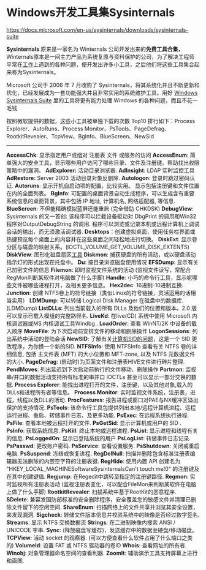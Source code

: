 # Windows开发工具集Sysinternals


https://docs.microsoft.com/en-us/sysinternals/downloads/sysinternals-suite 

 





**Sysinternals** 原来是一家名为 Winternals 公司开发出来的**免费工具合集**，Winternals原本是一间主力产品为系统复原与资料保护的公司，为了解决工程师平常在[工作](https://www.iplaysoft.com/tag/工作)上遇到的各种问题，便开发出许多小工具，之后他们将这些工具集合起来称为Sysinternals。

Microsoft 公司于 2006 年 7 月收购了 Sysinternals，将其系统化并且不断更新和优化，已经发展成为一套功能强大并且非常实用的系统维护工具。用好 [Windows Sysinternals Suite](https://www.iplaysoft.com/windows-sysinternals-suite.html) 里的工具将更有能力处理 Windows 的各种问题，而且不花一毛钱

按照微软提供的数据，这些小工具被单独下载的次数 Top10 排行如下：Process Explorer、AutoRuns、Process Monitor、PsTools、PageDefrag、RootkitRevealer、TcpView、BgInfo、BlueScreen、NewSid



--------------------------------------



**AccessChk**: 显示指定用户或组对 注册表 文件 或服务的访问
**AccessEnum**: 简单强大的安全工具，显示哪些用户访问了哪些目录、文件及注册键。帮助找出权限策略中的漏洞。
**AdExplorer:** 活动目录浏览器.
**AdInsight**: LDAP 实时监控工具
**AdRestore:** Server 2003 活动目录对象反删除.
**Autologon**: 登录时跳过密码认证.
**Autoruns**: 显示开机自启动项的配置，比较实用。 显示包括注册键和文件位置在内的全面列表。
**BgInfo**: 可配置的桌面背景自动生成程序，可以生成含有重要系统信息的桌面背景，其中包括 IP 地址, 计算机名, 网络适配器, 等信息.
**BlueScreen**: 不但能精确模拟蓝屏还能重启 (完全借助 CHKDSK)
**DebugView**: Sysinternals 的又一首创: 该程序可以拦截设备驱动对 DbgPrint 的调用和Win32程序对OutputDebugString 的调用. 程序可以浏览或记录本机或远程计算机上调试会话的输出，而无须激活调试器.
**Desktops**：创建虚拟桌面，使用任务栏界面或热键预览每个桌面上的内容并在这些桌面之间轻松地进行切换。
**DiskExt**: 显示卷分区与磁盘的映射关系。(IOCTL_VOLUME_GET_VOLUME_DISK_EXTENTS)
**DiskView**: 图形化磁盘扇区[工具](https://www.iplaysoft.com/windows-sysinternals-suite.html)
**Diskmon**: 捕获硬盘的所有活动，或以硬盘活动指示灯的形式出现在托盘中。
**Du**: 按目录浏览磁盘使用情况
**EFSDump**: 显示有关已加密文件的信息
**Filemon**: 即时监视文件系统的活动 (监视文件读写，常配合RegMon判断某软件对电脑做了什么手脚)
**Handle**: 小巧的命令行工具，显示呢哪些文件被哪些进程打开，及相关更多信息。
**Hex2dec**: 16进制-10进制互换.
**Junction**: 创建 NTFS卷上的符号链接（类似Linux的符号链接，灵活运用的话相当实用）
**LDMDump**: 可以转储 Logical Disk Manager 在磁盘中的数据库.(LDMDump)
**ListDLLs**: 列出当前载入的所有 DLLs 及他们的位置和版本。2.0 版可以显示已载入模组的完整路径名.
**LiveKd**: 在live(CD) 系统中使用 Microsoft 内核调试器或MS 内核调试工具Windbg .
**LoadOrder**: 查看 WinNT/2K 中设备的载入顺序
**MoveFile**: 为下次启动前安排文件的移动和删除操作
**LogonSessions**: 列出系统中活动的登陆会话
**NewSID**: 了解有关[计算机SID的问题](http://technet.microsoft.com/en-us/sysinternals/bb897418.aspx)，这是一个 SID 更改程序，为你换一个新的SID.
**NTFSInfo**: 使用 NTFSInfo 查看有关 NTFS 卷的详细信息, 包括 主文件表 (MFT) 的大小位置和 MFT-zone, 以及 NTFS 元数据文件的大小.
**PageDefrag**: (启动时)为页面文件和注册表HIVE文件进行碎片整理.
**PendMoves**: 列出延迟到下次启动前执行的文件移动、删除操作
**Portmon**: 监视串/并口的数据活动支持所有标准的串并口 IOCTLs 甚至可以显示一部分交换的数据.
**Process Explorer**: 能找出进程打开的文件，注册键，以及其他对象,载入的 DLLs和进程所有者等信息。
**Process Monitor**: 实时监视文件系统，注册表，进程，线程以及DLL的活动.
**ProcFeatures**: 报告进程或窗口对PAE与NX缓冲区溢出保护的支持情况.
**PsTools**: 该命令行工具包提供列出本地/远程计算机进程、远程运行进程、重启、转储事件日志、及更多功能.
**PsExec**: 在远程系统执行进程.
**PsFile**: 查看本地被远程打开的文件.
**PsGetSid**: 显示计算机或用户的 SID .
**PsInfo**: 获取系统信息.
**PsKill**: 终止本地或远程进程.
**PsList**: 显示进程和线程有关的信息.
**PsLoggedOn**: 显示已登陆系统的用户
**PsLogList**: 转储事件日志记录.
**PsPasswd**: 更改账户密码.
**PsService**: 查看设置服务.
**PsShutdown**: 关闭或重启电脑.
**PsSuspend**: 冻结或恢复进程.
**RegDelNull**: 扫描并删除包含标准注册表编辑器无法删除的内嵌空字符的注册表键.
**RegHide**: 使用内置 API 创建名为 "HKEY_LOCAL_MACHINESoftwareSysinternalsCan't touch me!0" 的注册键及在其中创建键值.
**Regjump**: 在Regedit中跳转至指定的注册键路径.
**Regmon**: 实时监视所有注册表活动 (监视注册表变化，可以配合FileMon来判断某软件在电脑上做了什么手脚)
**RootkitRevealer**: 扫描系统中基于RootKit的恶意程序.
**SDelete**: 兼容发国防部标准的安全删除程序，安全覆盖您的敏感文件并清理已删除文件留下的空闲空间.
**ShareEnum**: 扫描网络上的文件共享并浏览其安全设置，来发现漏洞.
**Sigcheck**: 转储文件版本信息并校验系统中的映像是否经过数字签名.
**Streams**: 显示 NTFS 交换数据流
**Strings**: 在二进制映像内搜索 ANSI / UNICODE 字串.
**Sync**: (释放磁盘写缓存)，发送缓存中的数据至硬盘/移动磁盘。
**TCPView**: 活动 socket 的观察器. (可以方便查看什么软件占用了什么端口之类的)
**VolumeId**: 设置 FAT 或 NTFS 驱动器的卷ID
**Whois**: 查看网址的所有者.
**Winobj**: 对象管理器命名空间的查看利器.
**ZoomIt**: 辅助演示工具支持屏幕上进行和画图.

